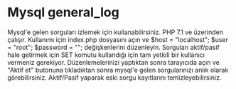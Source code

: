 # Mysql general_log
Mysql'e gelen sorguları izlemek için kullanabilirsiniz.
PHP 7.1 ve üzerinden çalışır.
Kullanımı için index.php dosyasını açın ve 
$host     = "localhost";
$user     = "root";
$password = "";
değişkenlerini düzenleyin.
Sorguları aktif/pasif hale getirmek için SET komutu kullandığı için tam yetkili bir kullanıcı vermeniz gerekiyor.
Düzenlemelerinizi yaptıktan sonra tarayıcıda açın ve "Aktif et" butonuna tıkladıktan sonra mysql'e gelen sorgularınızı anlık olarak görebilirsiniz.
Aktif/Pasif yaparak eski sorgu kayıtlarını temizleyebilirsiniz.
